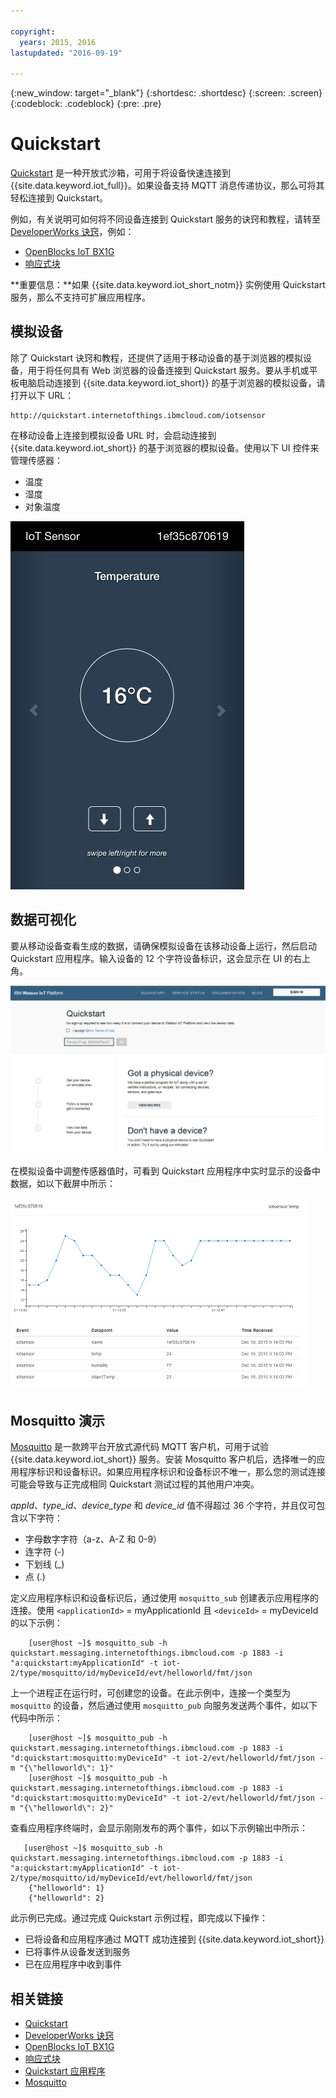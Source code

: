 ```yaml
---

copyright:
  years: 2015, 2016
lastupdated: "2016-09-19"

---
```


{:new_window: target="_blank"}
{:shortdesc: .shortdesc}
{:screen: .screen}
{:codeblock: .codeblock}
{:pre: .pre}

# Quickstart

[Quickstart](https://quickstart.internetofthings.ibmcloud.com/#/) 是一种开放式沙箱，可用于将设备快速连接到 {{site.data.keyword.iot_full}}。如果设备支持 MQTT 消息传递协议，那么可将其轻松连接到 Quickstart。

例如，有关说明可如何将不同设备连接到 Quickstart 服务的诀窍和教程，请转至 [DeveloperWorks 诀窍](https://developer.ibm.com/recipes/)，例如：

- [OpenBlocks IoT BX1G](https://developer.ibm.com/recipes/tutorials/openblocks-iot-bx1g-for-iot-foundation-quickstart/)
- [响应式块](https://developer.ibm.com/recipes/tutorials/reactive-blocks-and-java-to-iot-foundation-part-1-quickstart/)


**重要信息：**如果 {{site.data.keyword.iot_short_notm}} 实例使用 Quickstart 服务，那么不支持可扩展应用程序。

## 模拟设备

除了 Quickstart 诀窍和教程，还提供了适用于移动设备的基于浏览器的模拟设备，用于将任何具有 Web 浏览器的设备连接到 Quickstart 服务。要从手机或平板电脑启动连接到 {{site.data.keyword.iot_short}} 的基于浏览器的模拟设备，请打开以下 URL：

```
http://quickstart.internetofthings.ibmcloud.com/iotsensor
```

在移动设备上连接到模拟设备 URL 时，会启动连接到 {{site.data.keyword.iot_short}} 的基于浏览器的模拟设备。使用以下 UI 控件来管理传感器：

- 温度
- 湿度
- 对象温度


![映像 (image)](iotsensor.png)

## 数据可视化

要从移动设备查看生成的数据，请确保模拟设备在该移动设备上运行，然后启动 Quickstart 应用程序。输入设备的 12 个字符设备标识，这会显示在 UI 的右上角。

![映像 (image)](quickstart.png)

在模拟设备中调整传感器值时，可看到 Quickstart 应用程序中实时显示的设备中数据，如以下截屏中所示：

![映像 (image)](iotsensor_data.png)


## Mosquitto 演示

[Mosquitto](http://mosquitto.org/) 是一款跨平台开放式源代码 MQTT 客户机，可用于试验 {{site.data.keyword.iot_short}} 服务。安装 Mosquitto 客户机后，选择唯一的应用程序标识和设备标识。如果应用程序标识和设备标识不唯一，那么您的测试连接可能会导致与正完成相同 Quickstart 测试过程的其他用户冲突。

*appId*、*type_id*、*device_type* 和 *device_id* 值不得超过 36 个字符，并且仅可包含以下字符：
- 字母数字字符（a-z、A-Z 和 0-9）
- 连字符 (-)
- 下划线 (_)
- 点 (.)

定义应用程序标识和设备标识后，通过使用 `mosquitto_sub` 创建表示应用程序的连接。使用 `<applicationId>` = myApplicationId 且 `<deviceId>` = myDeviceId 的以下示例：
```
    [user@host ~]$ mosquitto_sub -h quickstart.messaging.internetofthings.ibmcloud.com -p 1883 -i "a:quickstart:myApplicationId" -t iot-2/type/mosquitto/id/myDeviceId/evt/helloworld/fmt/json

```

上一个进程正在运行时，可创建您的设备。在此示例中，连接一个类型为 `mosquitto` 的设备，然后通过使用 `mosquitto_pub` 向服务发送两个事件，如以下代码中所示：

```
    [user@host ~]$ mosquitto_pub -h quickstart.messaging.internetofthings.ibmcloud.com -p 1883 -i "d:quickstart:mosquitto:myDeviceId" -t iot-2/evt/helloworld/fmt/json -m "{\"helloworld\": 1}"
    [user@host ~]$ mosquitto_pub -h quickstart.messaging.internetofthings.ibmcloud.com -p 1883 -i "d:quickstart:mosquitto:myDeviceId" -t iot-2/evt/helloworld/fmt/json -m "{\"helloworld\": 2}"
```
查看应用程序终端时，会显示刚刚发布的两个事件，如以下示例输出中所示：

```
   [user@host ~]$ mosquitto_sub -h quickstart.messaging.internetofthings.ibmcloud.com -p 1883 -i "a:quickstart:myApplicationId" -t iot-2/type/mosquitto/id/myDeviceId/evt/helloworld/fmt/json
    {"helloworld": 1}
    {"helloworld": 2}
```

此示例已完成。通过完成 Quickstart 示例过程，即完成以下操作：
- 已将设备和应用程序通过 MQTT 成功连接到 {{site.data.keyword.iot_short}}
- 已将事件从设备发送到服务
- 已在应用程序中收到事件


## 相关链接

- [Quickstart](https://quickstart.internetofthings.ibmcloud.com)
- [DeveloperWorks 诀窍](https://developer.ibm.com/recipes)
- [OpenBlocks IoT BX1G](https://developer.ibm.com/recipes/tutorials/openblocks-iot-bx1g-for-iot-foundation-quickstart/)
- [响应式块](https://developer.ibm.com/recipes/tutorials/reactive-blocks-and-java-to-iot-foundation-part-1-quickstart/)
- [Quickstart 应用程序](http://quickstart.internetofthings.ibmcloud.com)
- [Mosquitto](http://mosquitto.org/)
